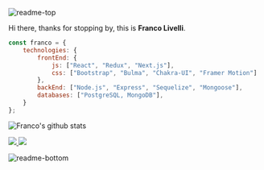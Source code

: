 ![readme-top](https://user-images.githubusercontent.com/109685663/212565126-5a21af82-d003-4db5-9283-588f50e680eb.png)

Hi there, thanks for stopping by, this is **Franco Livelli**.

```javascript
const franco = {
    technologies: {
        frontEnd: {
            js: ["React", "Redux", "Next.js"],
            css: ["Bootstrap", "Bulma", "Chakra-UI", "Framer Motion"]
        },
        backEnd: ["Node.js", "Express", "Sequelize", "Mongoose"],
        databases: ["PostgreSQL, MongoDB"],
    }
};
```

![Franco's github stats](https://github-readme-stats.vercel.app/api?username=francolivelli&hide=contribs,prs&count_private=true&show_icons=true)

<a href="https://github.com/francolivelli">
  <img src="https://img.shields.io/github/followers/francolivelli">
</a>
<a href="https://github.com/francolivelli">
   <img src="https://komarev.com/ghpvc/?username=francolivelli">
</a>

![readme-bottom](https://user-images.githubusercontent.com/109685663/212565524-b54f60d3-81d6-4ab9-92e0-52d8a78cda23.png)
